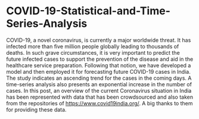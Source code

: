 # COVID-19-Statistical-and-Time-Series-Analysis
COVID-19, a novel coronavirus, is currently a major worldwide threat. It has infected more than five million people globally leading to thousands of deaths. In such grave circumstances, it is very important to predict the future infected cases to support the prevention of the disease and aid in the healthcare service preparation. Following that notion, we have developed a model and then employed it for forecasting future COVID-19 cases in India. The study indicates an ascending trend for the cases in the coming days. A time-series analysis also presents an exponential increase in the number of cases.
In this post, an overview of the current Coronavirus situation in India has been represented with data that has been crowdsourced and also taken from the repositories of https://www.covid19india.org/. A big thanks to them for providing these data.
